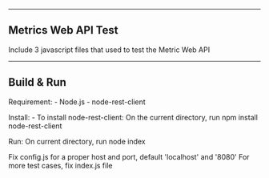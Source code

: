 ----------------
Metrics Web API Test
----------------

Include 3 javascript files that used to test the Metric Web API


----------------
Build & Run
----------------

Requirement:
	- Node.js
	- node-rest-client

Install:
	- To install node-rest-client:
		On the current directory, run
		npm install node-rest-client

Run:
	On current directory, run
		node index
		
Fix config.js for a proper host and port, default 'localhost' and '8080'
For more test cases, fix index.js file